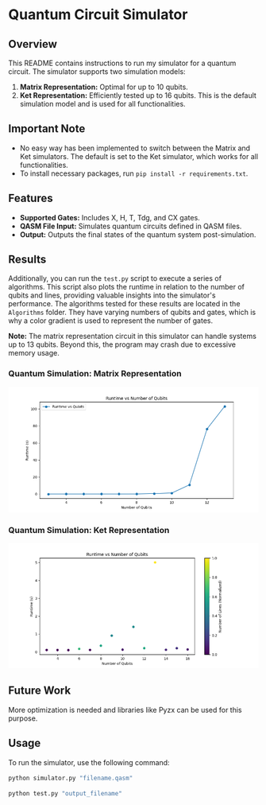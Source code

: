 # Quantum Circuit Simulator

## Overview

This README contains instructions to run my simulator for a quantum circuit.
The simulator supports two simulation models:

1. **Matrix Representation:** Optimal for up to 10 qubits.
2. **Ket Representation:** Efficiently tested up to 16 qubits. This is the default simulation model and is used for all functionalities.

## Important Note

- No easy way has been implemented to switch between the Matrix and Ket simulators. The default is set to the Ket simulator, which works for all functionalities.
- To install necessary packages, run `pip install -r requirements.txt`.

## Features

- **Supported Gates:** Includes X, H, T, Tdg, and CX gates.
- **QASM File Input:** Simulates quantum circuits defined in QASM files.
- **Output:** Outputs the final states of the quantum system post-simulation.

## Results
Additionally, you can run the `test.py` script to execute a series of algorithms. This script also plots the runtime in relation to the number of qubits and lines, providing valuable insights into the simulator's performance.
The algorithms tested for these results are located in the `Algorithms` folder. They have varying numbers of qubits and gates, which is why a color gradient is used to represent the number of gates.

**Note:** The matrix representation circuit in this simulator can handle systems up to 13 qubits. Beyond this, the program may crash due to excessive memory usage.

### Quantum Simulation: Matrix Representation

<img src="Results/matrix.png" width="800">

### Quantum Simulation: Ket Representation

<img src="Results/kets.png" width="800">

## Future Work

More optimization is needed and libraries like Pyzx can be used for this purpose.

## Usage

To run the simulator, use the following command:

```bash
python simulator.py "filename.qasm"
```
```bash
python test.py "output_filename"
```



